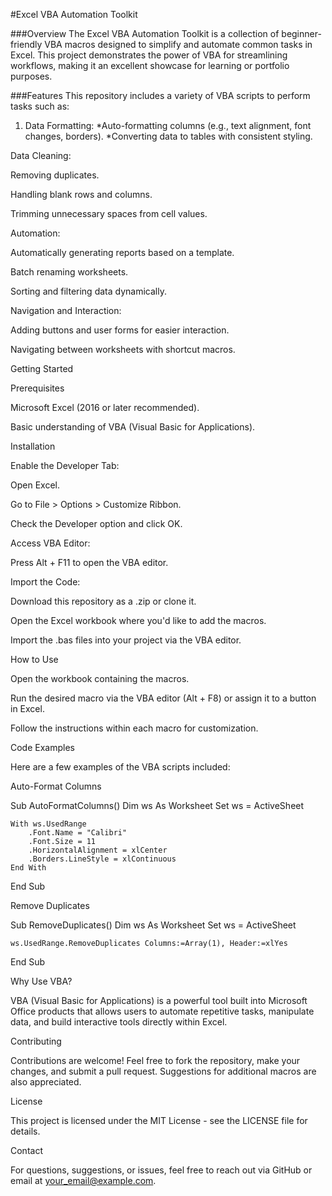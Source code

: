 #Excel VBA Automation Toolkit

###Overview
The Excel VBA Automation Toolkit is a collection of beginner-friendly VBA macros designed to simplify and automate common tasks in Excel. 
This project demonstrates the power of VBA for streamlining workflows, making it an excellent showcase for learning or portfolio purposes.

###Features
This repository includes a variety of VBA scripts to perform tasks such as:

1. Data Formatting:
    *Auto-formatting columns (e.g., text alignment, font changes, borders).
    *Converting data to tables with consistent styling.

Data Cleaning:

Removing duplicates.

Handling blank rows and columns.

Trimming unnecessary spaces from cell values.

Automation:

Automatically generating reports based on a template.

Batch renaming worksheets.

Sorting and filtering data dynamically.

Navigation and Interaction:

Adding buttons and user forms for easier interaction.

Navigating between worksheets with shortcut macros.

Getting Started

Prerequisites

Microsoft Excel (2016 or later recommended).

Basic understanding of VBA (Visual Basic for Applications).

Installation

Enable the Developer Tab:

Open Excel.

Go to File > Options > Customize Ribbon.

Check the Developer option and click OK.

Access VBA Editor:

Press Alt + F11 to open the VBA editor.

Import the Code:

Download this repository as a .zip or clone it.

Open the Excel workbook where you'd like to add the macros.

Import the .bas files into your project via the VBA editor.

How to Use

Open the workbook containing the macros.

Run the desired macro via the VBA editor (Alt + F8) or assign it to a button in Excel.

Follow the instructions within each macro for customization.

Code Examples

Here are a few examples of the VBA scripts included:

Auto-Format Columns

Sub AutoFormatColumns()
    Dim ws As Worksheet
    Set ws = ActiveSheet
    
    With ws.UsedRange
        .Font.Name = "Calibri"
        .Font.Size = 11
        .HorizontalAlignment = xlCenter
        .Borders.LineStyle = xlContinuous
    End With
End Sub

Remove Duplicates

Sub RemoveDuplicates()
    Dim ws As Worksheet
    Set ws = ActiveSheet
    
    ws.UsedRange.RemoveDuplicates Columns:=Array(1), Header:=xlYes
End Sub

Why Use VBA?

VBA (Visual Basic for Applications) is a powerful tool built into Microsoft Office products that allows users to automate repetitive tasks, manipulate data, and build interactive tools directly within Excel.

Contributing

Contributions are welcome! Feel free to fork the repository, make your changes, and submit a pull request. Suggestions for additional macros are also appreciated.

License

This project is licensed under the MIT License - see the LICENSE file for details.

Contact

For questions, suggestions, or issues, feel free to reach out via GitHub or email at your_email@example.com.
